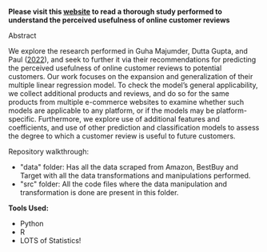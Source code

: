 **Please visit this [website](https://pconnell.github.io/CSCI-Final-Project/) to read a thorough study performed to understand the perceived usefulness of online customer reviews**

Abstract

We explore the research performed in Guha Majumder, Dutta Gupta, and Paul ([2022](https://pconnell.github.io/CSCI-Final-Project/references.html#ref-percUse)), and seek to further it via their recommendations for predicting the perceived usefulness of online customer reviews to potential customers. Our work focuses on the expansion and generalization of their multiple linear regression model. To check the model’s general applicability, we collect additional products and reviews, and do so for the same products from multiple e-commerce websites to examine whether such models are applicable to any platform, or if the models may be platform-specific. Furthermore, we explore use of additional features and coefficients, and use of other prediction and classification models to assess the degree to which a customer review is useful to future customers.

Repository walkthrough:

- "data" folder: Has all the data scraped from Amazon, BestBuy and Target with all the data transformations and manipulations performed.
- "src" folder: All the code files where the data manipulation and transformation is done are present in this folder. 

**Tools Used:**
- Python
- R
- LOTS of Statistics!
